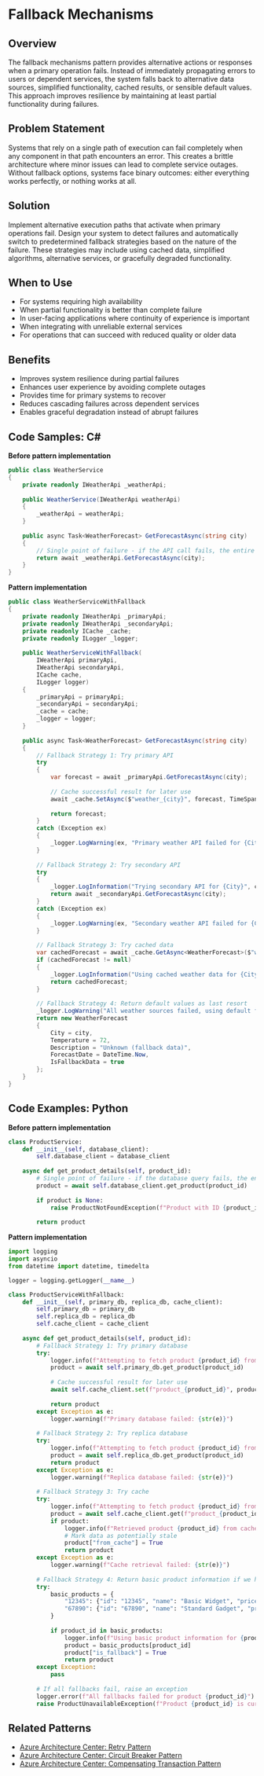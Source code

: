 # Fallback Mechanisms

## Overview
The fallback mechanisms pattern provides alternative actions or responses when a primary operation fails. Instead of immediately propagating errors to users or dependent services, the system falls back to alternative data sources, simplified functionality, cached results, or sensible default values. This approach improves resilience by maintaining at least partial functionality during failures.

## Problem Statement
Systems that rely on a single path of execution can fail completely when any component in that path encounters an error. This creates a brittle architecture where minor issues can lead to complete service outages. Without fallback options, systems face binary outcomes: either everything works perfectly, or nothing works at all.

## Solution
Implement alternative execution paths that activate when primary operations fail. Design your system to detect failures and automatically switch to predetermined fallback strategies based on the nature of the failure. These strategies may include using cached data, simplified algorithms, alternative services, or gracefully degraded functionality.

## When to Use
- For systems requiring high availability
- When partial functionality is better than complete failure
- In user-facing applications where continuity of experience is important
- When integrating with unreliable external services
- For operations that can succeed with reduced quality or older data

## Benefits
- Improves system resilience during partial failures
- Enhances user experience by avoiding complete outages
- Provides time for primary systems to recover
- Reduces cascading failures across dependent services
- Enables graceful degradation instead of abrupt failures

## Code Samples: C#

**Before pattern implementation**
```csharp
public class WeatherService
{
    private readonly IWeatherApi _weatherApi;
    
    public WeatherService(IWeatherApi weatherApi)
    {
        _weatherApi = weatherApi;
    }
    
    public async Task<WeatherForecast> GetForecastAsync(string city)
    {
        // Single point of failure - if the API call fails, the entire operation fails
        return await _weatherApi.GetForecastAsync(city);
    }
}
```

**Pattern implementation**
```csharp
public class WeatherServiceWithFallback
{
    private readonly IWeatherApi _primaryApi;
    private readonly IWeatherApi _secondaryApi;
    private readonly ICache _cache;
    private readonly ILogger _logger;
    
    public WeatherServiceWithFallback(
        IWeatherApi primaryApi,
        IWeatherApi secondaryApi,
        ICache cache,
        ILogger logger)
    {
        _primaryApi = primaryApi;
        _secondaryApi = secondaryApi;
        _cache = cache;
        _logger = logger;
    }
    
    public async Task<WeatherForecast> GetForecastAsync(string city)
    {
        // Fallback Strategy 1: Try primary API
        try
        {
            var forecast = await _primaryApi.GetForecastAsync(city);
            
            // Cache successful result for later use
            await _cache.SetAsync($"weather_{city}", forecast, TimeSpan.FromHours(1));
            
            return forecast;
        }
        catch (Exception ex)
        {
            _logger.LogWarning(ex, "Primary weather API failed for {City}", city);
        }
        
        // Fallback Strategy 2: Try secondary API
        try
        {
            _logger.LogInformation("Trying secondary API for {City}", city);
            return await _secondaryApi.GetForecastAsync(city);
        }
        catch (Exception ex)
        {
            _logger.LogWarning(ex, "Secondary weather API failed for {City}", city);
        }
        
        // Fallback Strategy 3: Try cached data
        var cachedForecast = await _cache.GetAsync<WeatherForecast>($"weather_{city}");
        if (cachedForecast != null)
        {
            _logger.LogInformation("Using cached weather data for {City}", city);
            return cachedForecast;
        }
        
        // Fallback Strategy 4: Return default values as last resort
        _logger.LogWarning("All weather sources failed, using default forecast for {City}", city);
        return new WeatherForecast
        {
            City = city,
            Temperature = 72,
            Description = "Unknown (fallback data)",
            ForecastDate = DateTime.Now,
            IsFallbackData = true
        };
    }
}
```

## Code Examples: Python

**Before pattern implementation**
```python
class ProductService:
    def __init__(self, database_client):
        self.database_client = database_client
    
    async def get_product_details(self, product_id):
        # Single point of failure - if the database query fails, the entire operation fails
        product = await self.database_client.get_product(product_id)
        
        if product is None:
            raise ProductNotFoundException(f"Product with ID {product_id} not found")
            
        return product
```

**Pattern implementation**
```python
import logging
import asyncio
from datetime import datetime, timedelta

logger = logging.getLogger(__name__)

class ProductServiceWithFallback:
    def __init__(self, primary_db, replica_db, cache_client):
        self.primary_db = primary_db
        self.replica_db = replica_db
        self.cache_client = cache_client
    
    async def get_product_details(self, product_id):
        # Fallback Strategy 1: Try primary database
        try:
            logger.info(f"Attempting to fetch product {product_id} from primary database")
            product = await self.primary_db.get_product(product_id)
            
            # Cache successful result for later use
            await self.cache_client.set(f"product_{product_id}", product, expire=3600)
            
            return product
        except Exception as e:
            logger.warning(f"Primary database failed: {str(e)}")
        
        # Fallback Strategy 2: Try replica database
        try:
            logger.info(f"Attempting to fetch product {product_id} from replica database")
            product = await self.replica_db.get_product(product_id)
            return product
        except Exception as e:
            logger.warning(f"Replica database failed: {str(e)}")
        
        # Fallback Strategy 3: Try cache
        try:
            logger.info(f"Attempting to fetch product {product_id} from cache")
            product = await self.cache_client.get(f"product_{product_id}")
            if product:
                logger.info(f"Retrieved product {product_id} from cache")
                # Mark data as potentially stale
                product["from_cache"] = True
                return product
        except Exception as e:
            logger.warning(f"Cache retrieval failed: {str(e)}")
        
        # Fallback Strategy 4: Return basic product information if we have it stored locally
        try:
            basic_products = {
                "12345": {"id": "12345", "name": "Basic Widget", "price": 19.99},
                "67890": {"id": "67890", "name": "Standard Gadget", "price": 24.99}
            }
            
            if product_id in basic_products:
                logger.info(f"Using basic product information for {product_id}")
                product = basic_products[product_id]
                product["is_fallback"] = True
                return product
        except Exception:
            pass
        
        # If all fallbacks fail, raise an exception
        logger.error(f"All fallbacks failed for product {product_id}")
        raise ProductUnavailableException(f"Product {product_id} is currently unavailable")
```

## Related Patterns
- [Azure Architecture Center: Retry Pattern](https://learn.microsoft.com/azure/architecture/patterns/retry)
- [Azure Architecture Center: Circuit Breaker Pattern](https://learn.microsoft.com/azure/architecture/patterns/circuit-breaker)
- [Azure Architecture Center: Compensating Transaction Pattern](https://learn.microsoft.com/azure/architecture/patterns/compensating-transaction)


